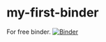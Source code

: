 # my-first-binder
For free binder.
[![Binder](https://mybinder.org/badge_logo.svg)](https://mybinder.org/v2/gh/referris-cpu/my-first-binder/HEAD)
